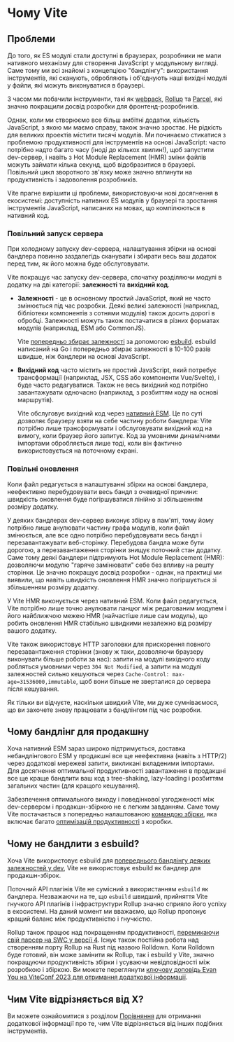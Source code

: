 # Чому Vite

## Проблеми

До того, як ES модулі стали доступні в браузерах, розробники не мали нативного механізму для створення JavaScript у модульному вигляді. Саме тому ми всі знайомі з концепцією "бандлінгу": використання інструментів, які сканують, обробляють і об'єднують наші вихідні модулі у файли, які можуть виконуватися в браузері.

З часом ми побачили інструменти, такі як [webpack](https://webpack.js.org/), [Rollup](https://rollupjs.org) та [Parcel](https://parceljs.org/), які значно покращили досвід розробки для фронтенд-розробників.

Однак, коли ми створюємо все більш амбітні додатки, кількість JavaScript, з якою ми маємо справу, також значно зростає. Не рідкість для великих проектів містити тисячі модулів. Ми починаємо стикатися з проблемою продуктивності для інструментів на основі JavaScript: часто потрібно надто багато часу (іноді до кількох хвилин!), щоб запустити dev-сервер, і навіть з Hot Module Replacement (HMR) зміни файлів можуть займати кілька секунд, щоб відобразитися в браузері. Повільний цикл зворотного зв'язку може значно вплинути на продуктивність і задоволення розробників.

Vite прагне вирішити ці проблеми, використовуючи нові досягнення в екосистемі: доступність нативних ES модулів у браузері та зростання інструментів JavaScript, написаних на мовах, що компілюються в нативний код.

### Повільний запуск сервера

При холодному запуску dev-сервера, налаштування збірки на основі бандлера повинно заздалегідь сканувати і збирати весь ваш додаток перед тим, як його можна буде обслуговувати.

Vite покращує час запуску dev-сервера, спочатку розділяючи модулі в додатку на дві категорії: **залежності** та **вихідний код**.

- **Залежності** - це в основному простий JavaScript, який не часто змінюється під час розробки. Деякі великі залежності (наприклад, бібліотеки компонентів з сотнями модулів) також досить дорогі в обробці. Залежності можуть також постачатися в різних форматах модулів (наприклад, ESM або CommonJS).

  Vite [попередньо збирає залежності](./dep-pre-bundling) за допомогою [esbuild](https://esbuild.github.io/). esbuild написаний на Go і попередньо збирає залежності в 10-100 разів швидше, ніж бандлери на основі JavaScript.

- **Вихідний код** часто містить не простий JavaScript, який потребує трансформації (наприклад, JSX, CSS або компоненти Vue/Svelte), і буде часто редагуватися. Також не весь вихідний код потрібно завантажувати одночасно (наприклад, з розбиттям коду на основі маршрутів).

  Vite обслуговує вихідний код через [нативний ESM](https://developer.mozilla.org/en-US/docs/Web/JavaScript/Guide/Modules). Це по суті дозволяє браузеру взяти на себе частину роботи бандлера: Vite потрібно лише трансформувати і обслуговувати вихідний код на вимогу, коли браузер його запитує. Код за умовними динамічними імпортами обробляється лише тоді, коли він фактично використовується на поточному екрані.

<script setup>
import bundlerSvg from '../images/bundler.svg?raw'
import esmSvg from '../images/esm.svg?raw'
</script>
<svg-image :svg="bundlerSvg" />
<svg-image :svg="esmSvg" />

### Повільні оновлення

Коли файл редагується в налаштуванні збірки на основі бандлера, неефективно перебудовувати весь бандл з очевидної причини: швидкість оновлення буде погіршуватися лінійно зі збільшенням розміру додатку.

У деяких бандлерах dev-сервер виконує збірку в пам'яті, тому йому потрібно лише анулювати частину графа модулів, коли файл змінюється, але все одно потрібно перебудовувати весь бандл і перезавантажувати веб-сторінку. Перебудова бандла може бути дорогою, а перезавантаження сторінки знищує поточний стан додатку. Саме тому деякі бандлери підтримують Hot Module Replacement (HMR): дозволяючи модулю "гаряче замінювати" себе без впливу на решту сторінки. Це значно покращує досвід розробки - однак, на практиці ми виявили, що навіть швидкість оновлення HMR значно погіршується зі збільшенням розміру додатку.

У Vite HMR виконується через нативний ESM. Коли файл редагується, Vite потрібно лише точно анулювати ланцюг між редагованим модулем і його найближчою межею HMR (найчастіше лише сам модуль), що робить оновлення HMR стабільно швидкими незалежно від розміру вашого додатку.

Vite також використовує HTTP заголовки для прискорення повного перезавантаження сторінки (знову ж таки, дозволяючи браузеру виконувати більше роботи за нас): запити на модулі вихідного коду робляться умовними через `304 Not Modified`, а запити на модулі залежностей сильно кешуються через `Cache-Control: max-age=31536000,immutable`, щоб вони більше не зверталися до сервера після кешування.

Як тільки ви відчуєте, наскільки швидкий Vite, ми дуже сумніваємося, що ви захочете знову працювати з бандлінгом під час розробки.

## Чому бандлінг для продакшну

Хоча нативний ESM зараз широко підтримується, доставка небандлінгового ESM у продакшні все ще неефективна (навіть з HTTP/2) через додаткові мережеві запити, викликані вкладеними імпортами. Для досягнення оптимальної продуктивності завантаження в продакшні все ще краще бандлити ваш код з tree-shaking, lazy-loading і розбиттям загальних частин (для кращого кешування).

Забезпечення оптимального виходу і поведінкової узгодженості між dev-сервером і продакшн-збіркою не є легким завданням. Саме тому Vite постачається з попередньо налаштованою [командою збірки](./build), яка включає багато [оптимізацій продуктивності](./features#build-optimizations) з коробки.

## Чому не бандлити з esbuild?

Хоча Vite використовує esbuild для [попереднього бандлінгу деяких залежностей у dev](./dep-pre-bundling.md), Vite не використовує esbuild як бандлер для продакшн-збірок.

Поточний API плагінів Vite не сумісний з використанням `esbuild` як бандлера. Незважаючи на те, що `esbuild` швидший, прийняття Vite гнучкого API плагінів і інфраструктури Rollup значно сприяло його успіху в екосистемі. На даний момент ми вважаємо, що Rollup пропонує кращий баланс між продуктивністю і гнучкістю.

Rollup також працює над покращенням продуктивності, [перемикаючи свій парсер на SWC у версії 4](https://github.com/rollup/rollup/pull/5073). Існує також постійна робота над створенням порту Rollup на Rust під назвою Rolldown. Коли Rolldown буде готовий, він може замінити як Rollup, так і esbuild у Vite, значно покращуючи продуктивність збірки і усуваючи невідповідності між розробкою і збіркою. Ви можете переглянути [ключову доповідь Evan You на ViteConf 2023 для отримання додаткової інформації](https://youtu.be/hrdwQHoAp0M).

## Чим Vite відрізняється від X?

Ви можете ознайомитися з розділом [Порівняння](./comparisons) для отримання додаткової інформації про те, чим Vite відрізняється від інших подібних інструментів.
